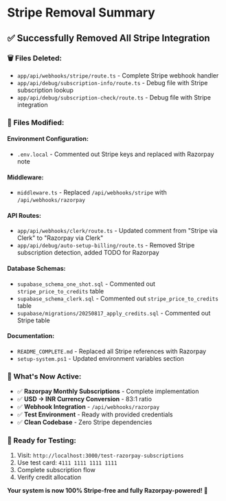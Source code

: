 # Stripe Removal Summary 

## ✅ Successfully Removed All Stripe Integration

### 🗑️ Files Deleted:
- `app/api/webhooks/stripe/route.ts` - Complete Stripe webhook handler
- `app/api/debug/subscription-info/route.ts` - Debug file with Stripe subscription lookup
- `app/api/debug/subscription-check/route.ts` - Debug file with Stripe integration

### 🔧 Files Modified:

#### Environment Configuration:
- `.env.local` - Commented out Stripe keys and replaced with Razorpay note

#### Middleware:
- `middleware.ts` - Replaced `/api/webhooks/stripe` with `/api/webhooks/razorpay`

#### API Routes:
- `app/api/webhooks/clerk/route.ts` - Updated comment from "Stripe via Clerk" to "Razorpay via Clerk"
- `app/api/debug/auto-setup-billing/route.ts` - Removed Stripe subscription detection, added TODO for Razorpay

#### Database Schemas:
- `supabase_schema_one_shot.sql` - Commented out `stripe_price_to_credits` table
- `supabase_schema_clerk.sql` - Commented out `stripe_price_to_credits` table  
- `supabase/migrations/20250817_apply_credits.sql` - Commented out Stripe table

#### Documentation:
- `README_COMPLETE.md` - Replaced all Stripe references with Razorpay
- `setup-system.ps1` - Updated environment variables section

### 🎯 What's Now Active:
- ✅ **Razorpay Monthly Subscriptions** - Complete implementation
- ✅ **USD → INR Currency Conversion** - 83:1 ratio
- ✅ **Webhook Integration** - `/api/webhooks/razorpay`
- ✅ **Test Environment** - Ready with provided credentials
- ✅ **Clean Codebase** - Zero Stripe dependencies

### 🚀 Ready for Testing:
1. Visit: `http://localhost:3000/test-razorpay-subscriptions`
2. Use test card: `4111 1111 1111 1111`
3. Complete subscription flow
4. Verify credit allocation

**Your system is now 100% Stripe-free and fully Razorpay-powered! 🎉**

